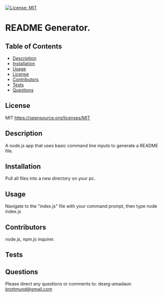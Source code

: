 
  [![License: MIT](https://img.shields.io/badge/License-MIT-yellow.svg)](https://opensource.org/licenses/MIT)
  
  # README Generator.

  ## Table of Contents
  * [Description](#Description)
  * [Installation](#Installation)
  * [Usage](#Usage)
  * [License](#License)
  * [Contributors](#Contributors)
  * [Tests](#Tests)
  * [Questions](#Questions)
            
  ## License
  MIT
   https://opensource.org/licenses/MIT
            
  ## Description
  A node.js app that uses basic command line inputs to generate a README file.
            
  
  ## Installation
  Pull all files into a new directory on your pc.
  
  ## Usage
  Navigate to the "index.js" file with your command prompt, then type node index.js
  
  
   ## Contributors
   node.js, npm.js inquirer.
  
  ## Tests
  
  
  ## Questions
  Please direct any questions or comments to:
  dearg-amadaun
  brottmund@gmail.com
  
